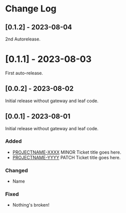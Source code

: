# Change Log

## [0.1.2] - 2023-08-04
 
2nd Autorelease.

  
# [0.1.1] - 2023-08-03
 
First auto-release.
  
  
## [0.0.2] - 2023-08-02
 
Initial release without gateway and leaf code.
   
  
## [0.0.1] - 2023-08-01
 
Initial release without gateway and leaf code.
 
### Added
- [PROJECTNAME-XXXX](http://tickets.projectname.com/browse/PROJECTNAME-XXXX)
  MINOR Ticket title goes here.
- [PROJECTNAME-YYYY](http://tickets.projectname.com/browse/PROJECTNAME-YYYY)
  PATCH Ticket title goes here.
 
### Changed
- Name
 
### Fixed
- Nothing's broken!
